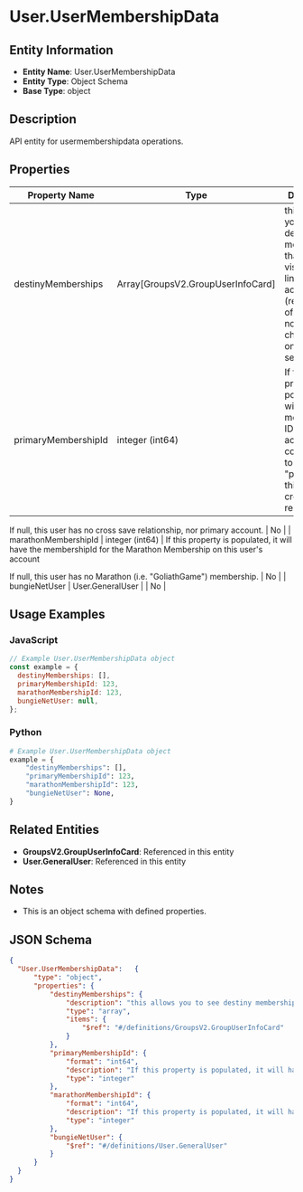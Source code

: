 # User.UserMembershipData

## Entity Information
- **Entity Name**: User.UserMembershipData
- **Entity Type**: Object Schema
- **Base Type**: object

## Description
API entity for usermembershipdata operations.

## Properties

| Property Name | Type | Description | Required |
|---------------|------|-------------|----------|
| destinyMemberships | Array[GroupsV2.GroupUserInfoCard] | this allows you to see destiny memberships that are visible and linked to this account (regardless of whether or not they have characters on the world server) | No |
| primaryMembershipId | integer (int64) | If this property is populated, it will have the membership ID of the account considered to be "primary" in this user's cross save relationship.
 If null, this user has no cross save relationship, nor primary account. | No |
| marathonMembershipId | integer (int64) | If this property is populated, it will have the membershipId for the Marathon Membership on this user's account
 If null, this user has no Marathon (i.e. "GoliathGame") membership. | No |
| bungieNetUser | User.GeneralUser |  | No |

## Usage Examples

### JavaScript
```javascript
// Example User.UserMembershipData object
const example = {
  destinyMemberships: [],
  primaryMembershipId: 123,
  marathonMembershipId: 123,
  bungieNetUser: null,
};
```

### Python
```python
# Example User.UserMembershipData object
example = {
    "destinyMemberships": [],
    "primaryMembershipId": 123,
    "marathonMembershipId": 123,
    "bungieNetUser": None,
}
```

## Related Entities
- **GroupsV2.GroupUserInfoCard**: Referenced in this entity
- **User.GeneralUser**: Referenced in this entity

## Notes
- This is an object schema with defined properties.

## JSON Schema
```json
{
  "User.UserMembershipData":   {
      "type": "object",
      "properties": {
          "destinyMemberships": {
              "description": "this allows you to see destiny memberships that are visible and linked to this account (regardless of whether or not they have characters on the world server)",
              "type": "array",
              "items": {
                  "$ref": "#/definitions/GroupsV2.GroupUserInfoCard"
              }
          },
          "primaryMembershipId": {
              "format": "int64",
              "description": "If this property is populated, it will have the membership ID of the account considered to be \"primary\" in this user's cross save relationship.\r\n If null, this user has no cross save relationship, nor primary account.",
              "type": "integer"
          },
          "marathonMembershipId": {
              "format": "int64",
              "description": "If this property is populated, it will have the membershipId for the Marathon Membership on this user's account\r\n If null, this user has no Marathon (i.e. \"GoliathGame\") membership.",
              "type": "integer"
          },
          "bungieNetUser": {
              "$ref": "#/definitions/User.GeneralUser"
          }
      }
  }
}
```
